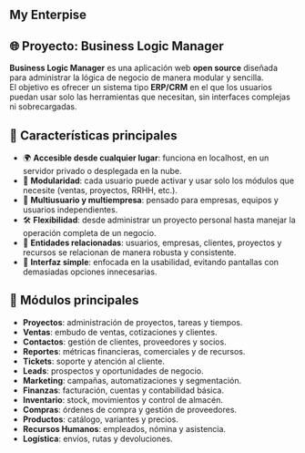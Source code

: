 ## My Enterpise

## 🌐 Proyecto: Business Logic Manager

**Business Logic Manager** es una aplicación web **open source** diseñada para administrar la lógica de negocio de manera modular y sencilla.  
El objetivo es ofrecer un sistema tipo **ERP/CRM** en el que los usuarios puedan usar solo las herramientas que necesitan, sin interfaces complejas ni sobrecargadas.

## 🚀 Características principales

- 🌍 **Accesible desde cualquier lugar**: funciona en localhost, en un servidor privado o desplegada en la nube.
- 🧩 **Modularidad**: cada usuario puede activar y usar solo los módulos que necesite (ventas, proyectos, RRHH, etc.).
- 👥 **Multiusuario y multiempresa**: pensado para empresas, equipos y usuarios independientes.
- 🛠️ **Flexibilidad**: desde administrar un proyecto personal hasta manejar la operación completa de un negocio.
- 🔗 **Entidades relacionadas**: usuarios, empresas, clientes, proyectos y recursos se relacionan de manera robusta y consistente.
- 🎯 **Interfaz simple**: enfocada en la usabilidad, evitando pantallas con demasiadas opciones innecesarias.

## 📂 Módulos principales

- **Proyectos**: administración de proyectos, tareas y tiempos.
- **Ventas**: embudo de ventas, cotizaciones y clientes.
- **Contactos**: gestión de clientes, proveedores y socios.
- **Reportes**: métricas financieras, comerciales y de recursos.
- **Tickets**: soporte y atención al cliente.
- **Leads**: prospectos y oportunidades de negocio.
- **Marketing**: campañas, automatizaciones y segmentación.
- **Finanzas**: facturación, cuentas y contabilidad básica.
- **Inventario**: stock, movimientos y control de almacén.
- **Compras**: órdenes de compra y gestión de proveedores.
- **Productos**: catálogo, variantes y precios.
- **Recursos Humanos**: empleados, nómina y asistencia.
- **Logística**: envíos, rutas y devoluciones.
